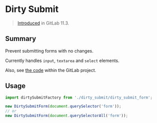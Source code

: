 # Dirty Submit

> [Introduced](https://gitlab.com/gitlab-org/gitlab-ce/merge_requests/21115) in GitLab 11.3.

## Summary

Prevent submitting forms with no changes.

Currently handles `input`, `textarea` and `select` elements.

Also, see [the code](https://gitlab.com/gitlab-org/gitlab-ce/blob/master/app/assets/javascripts/dirty_submit/)
within the GitLab project.

## Usage

```js
import dirtySubmitFactory from './dirty_submit/dirty_submit_form';

new DirtySubmitForm(document.querySelector('form'));
// or
new DirtySubmitForm(document.querySelectorAll('form'));
```
